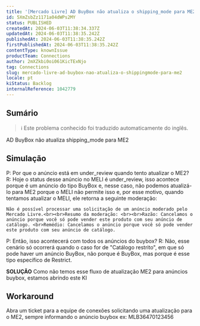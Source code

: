 ```yaml
---
title: '[Mercado Livre] AD BuyBox não atualiza o shipping_mode para ME2'
id: 5XmZsbZz1171a04dWPs2MY
status: PUBLISHED
createdAt: 2024-06-03T11:38:34.337Z
updatedAt: 2024-06-03T11:38:35.242Z
publishedAt: 2024-06-03T11:38:35.242Z
firstPublishedAt: 2024-06-03T11:38:35.242Z
contentType: knownIssue
productTeam: Connections
author: 2mXZkbi0oi061KicTExNjo
tag: Connections
slug: mercado-livre-ad-buybox-nao-atualiza-o-shippingmode-para-me2
locale: pt
kiStatus: Backlog
internalReference: 1042779
---
```


## Sumário

>ℹ️ Este problema conhecido foi traduzido automaticamente do inglês.


AD BuyBox não atualiza shipping_mode para ME2

## Simulação



P: Por que o anúncio está em under_review quando tento atualizar o ME2?
R: Hoje o status desse anúncio no MELI é under_review, isso acontece porque é um anúncio do tipo BuyBox e, nesse caso, não podemos atualizá-lo para ME2 porque o MELI não permite isso e, por esse motivo, quando tentamos atualizar o MELI, ele retorna a seguinte moderação:


    Não é possível processar uma solicitação de um anúncio moderado pelo Mercado Livre.<br><br>Resumo da moderação: <br><br>Razão: Cancelamos o anúncio porque você só pode vender este produto com seu anúncio de catálogo. <br>Remédio: Cancelamos o anúncio porque você só pode vender este produto com seu anúncio de catálogo.


P: Então, isso acontecerá com todos os anúncios do buybox?
R: Não, esse cenário só ocorrerá quando o caso for de "Catálogo restrito", em que só pode haver um anúncio BuyBox, não porque é BuyBox, mas porque é esse tipo específico de Restrict.

**SOLUÇÃO**
Como não temos esse fluxo de atualização ME2 para anúncios buybox, estamos abrindo este KI



## Workaround


Abra um ticket para a equipe de conexões solicitando uma atualização para o ME2, sempre informando o anúncio buybox ex: MLB36470123456






